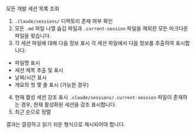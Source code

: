 모든 개발 세션 목록 조회
1. `.claude/sessions/` 디렉토리 존재 여부 확인
2. 모든 `.md` 파일 나열
  숨김 파일과 `.current-session` 파일을 제외한 모든 마크다운 파일을 찾습니다.
3. 각 세션 파일에 대해 다음 정보 표시
  각 세션 파일에서 다음 정보를 추출하여 표시합니다:
  - 파일명 표시
  - 세션 제목 추출 및 표시
  - 날짜/시간 표시
  - 개요의 첫 몇 줄 표시 (가능한 경우)
4. 현재 활성 세션 강조 표시
`.claude/sessions/.current-session` 파일이 존재하는 경우, 현재 활성화된 세션을 강조 표시합니다.
5. 최근 순으로 정렬

결과는 깔끔하고 읽기 쉬운 형식으로 제시되어야 합니다.